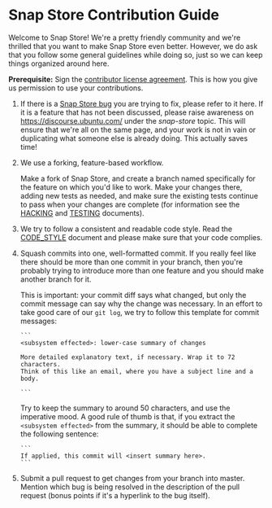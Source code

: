 # Snap Store Contribution Guide

Welcome to Snap Store! We're a pretty friendly community and we're thrilled that
you want to make Snap Store even better. However, we do ask that you follow some
general guidelines while doing so, just so we can keep things organized around
here.

**Prerequisite:** Sign the [contributor license agreement][1]. This is how you
give us permission to use your contributions.

1. If there is a [Snap Store bug][2] you are trying to fix, please refer to
   it here. If it is a feature that has not been discussed, please raise
   awareness on https://discourse.ubuntu.com/ under the *snap-store* topic. This
   will ensure that we're all on the same page, and your work is not in vain
   or duplicating what someone else is already doing. This actually saves time!

2. We use a forking, feature-based workflow.

   Make a fork of Snap Store, and create a branch named specifically for the
   feature on which you'd like to work. Make your changes there, adding new
   tests as needed, and make sure the existing tests continue to pass when your
   changes are complete (for information see the [HACKING][3] and [TESTING][4]
   documents).

3. We try to follow a consistent and readable code style. Read the
   [CODE_STYLE][5] document and please make sure that your code complies.

4. Squash commits into one, well-formatted commit. If you really feel like there
   should be more than one commit in your branch, then you're probably trying to
   introduce more than one feature and you should make another branch for
   it.

   This is important: your commit diff says what changed, but only the commit
   message can say why the change was necessary. In an effort to take good care
   of our `git log`, we try to follow this template for commit messages:


       ```
       <subsystem effected>: lower-case summary of changes

       More detailed explanatory text, if necessary. Wrap it to 72 characters.
       Think of this like an email, where you have a subject line and a body.

       ```

   Try to keep the summary to around 50 characters, and use the imperative mood.
   A good rule of thumb is that, if you extract the `<subsystem effected>` from
   the summary, it should be able to complete the following sentence:

       ```
       If applied, this commit will <insert summary here>.
       ```

5. Submit a pull request to get changes from your branch into master. Mention
   which bug is being resolved in the description of the pull request (bonus
   points if it's a hyperlink to the bug itself).

[1]: http://www.ubuntu.com/legal/contributors/
[2]: https://bugs.launchpad.net/snap-store
[3]: HACKING.md
[4]: TESTING.md
[5]: CODE_STYLE.md
